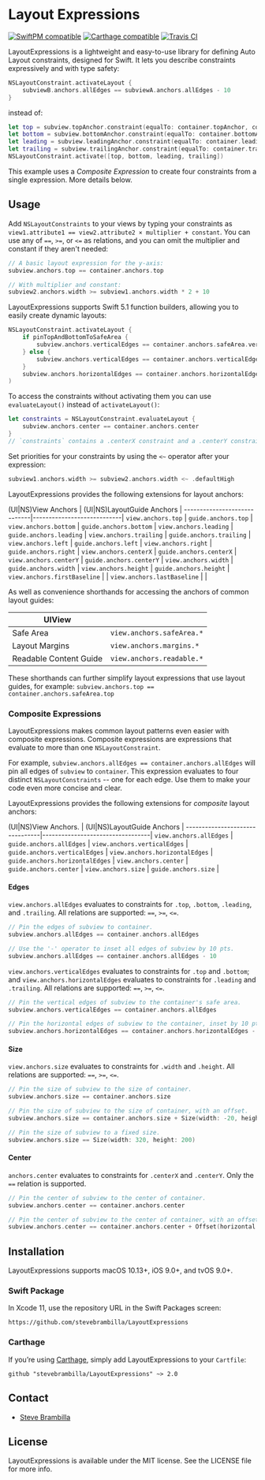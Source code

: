 # Layout Expressions

[![SwiftPM compatible](https://img.shields.io/badge/SwiftPM-compatible-orange.svg)](#swift-package-manager) [![Carthage compatible](https://img.shields.io/badge/Carthage-compatible-4BC51D.svg?style=flat)](https://github.com/Carthage/Carthage) [![Travis CI](https://api.travis-ci.org/stevebrambilla/LayoutExpressions.svg?branch=master)](https://travis-ci.org/stevebrambilla/LayoutExpressions)

LayoutExpressions is a lightweight and easy-to-use library for defining Auto Layout constraints, designed for Swift. It lets you describe constraints expressively and with type safety:

```swift
NSLayoutConstraint.activateLayout {
    subviewB.anchors.allEdges == subviewA.anchors.allEdges - 10
}
```

instead of:

```swift
let top = subview.topAnchor.constraint(equalTo: container.topAnchor, constant: 10)
let bottom = subview.bottomAnchor.constraint(equalTo: container.bottomAnchor, constant: -10)
let leading = subview.leadingAnchor.constraint(equalTo: container.leadingAnchor, constant: 10)
let trailing = subview.trailingAnchor.constraint(equalTo: container.trailingAnchor, constant: -10)
NSLayoutConstraint.activate([top, bottom, leading, trailing])
```

This example uses a _Composite Expression_ to create four constraints from a single expression. More details below.

## Usage

Add `NSLayoutConstraints` to your views by typing your constraints as `view1.attribute1 == view2.attribute2 × multiplier + constant`.
You can use any of `==`, `>=`, or `<=` as relations, and you can omit the multiplier and constant if they aren't needed:

```swift
// A basic layout expression for the y-axis:
subview.anchors.top == container.anchors.top

// With multiplier and constant:
subview2.anchors.width >= subview1.anchors.width * 2 + 10
```

LayoutExpressions supports Swift 5.1 function builders, allowing you to easily create dynamic layouts:

```swift
NSLayoutConstraint.activateLayout {
    if pinTopAndBottomToSafeArea {
        subview.anchors.verticalEdges == container.anchors.safeArea.verticalEdges
    } else {
        subview.anchors.verticalEdges == container.anchors.verticalEdges
    }
    subview.anchors.horizontalEdges == container.anchors.horizontalEdges
)
```

To access the constraints without activating them you can use `evaluateLayout()` instead of `activateLayout()`:

```swift
let constraints = NSLayoutConstraint.evaluateLayout {
    subview.anchors.center == container.anchors.center
}
// `constraints` contains a .centerX constraint and a .centerY constraint
```

Set priorities for your constraints by using the `<~` operator after your expression:

```swift
subview1.anchors.width >= subview2.anchors.width <~ .defaultHigh
```

LayoutExpressions provides the following extensions for layout anchors:

(UI|NS)View Anchors          | (UI|NS)LayoutGuide Anchors |
-----------------------------|----------------------------|
`view.anchors.top`           | `guide.anchors.top`        |
`view.anchors.bottom`        | `guide.anchors.bottom`     |
`view.anchors.leading`       | `guide.anchors.leading`    |
`view.anchors.trailing`      | `guide.anchors.trailing`   |
`view.anchors.left`          | `guide.anchors.left`       |
`view.anchors.right`         | `guide.anchors.right`      |
`view.anchors.centerX`       | `guide.anchors.centerX`    |
`view.anchors.centerY`       | `guide.anchors.centerY`    |
`view.anchors.width`         | `guide.anchors.width`      |
`view.anchors.height`        | `guide.anchors.height`     |
`view.anchors.firstBaseline` |                            |
`view.anchors.lastBaseline`  |                            |

As well as convenience shorthands for accessing the anchors of common layout guides:

UIView                  |                           |
------------------------|---------------------------|
Safe Area               | `view.anchors.safeArea.*` |
Layout Margins          | `view.anchors.margins.*`  |
Readable Content Guide  | `view.anchors.readable.*` |

These shorthands can further simplify layout expressions that use layout guides, for example: `subview.anchors.top == container.anchors.safeArea.top`

### Composite Expressions

LayoutExpressions makes common layout patterns even easier with composite expressions. Composite expressions are expressions that evaluate to more than one `NSLayoutConstraint`.

For example, `subview.anchors.allEdges == container.anchors.allEdges` will pin all edges of `subview` to `container`. This expression evaluates to four distinct `NSLayoutConstraints` -- one for each edge. Use them to make your code even more concise and clear.

LayoutExpressions provides the following extensions for _composite_ layout anchors:

(UI|NS)View Anchors.            | (UI|NS)LayoutGuide Anchors       |
--------------------------------|----------------------------------|
`view.anchors.allEdges`         | `guide.anchors.allEdges`         |
`view.anchors.verticalEdges`    | `guide.anchors.verticalEdges`    |
`view.anchors.horizontalEdges`  | `guide.anchors.horizontalEdges`  |
`view.anchors.center`           | `guide.anchors.center`           |
`view.anchors.size`             | `guide.anchors.size`             |

#### Edges

`view.anchors.allEdges` evaluates to constraints for `.top`, `.bottom`, `.leading`, and `.trailing`. All relations are supported: `==`, `>=`, `<=`.

```swift
// Pin the edges of subview to container.
subview.anchors.allEdges == container.anchors.allEdges

// Use the '-' operator to inset all edges of subview by 10 pts.
subview.anchors.allEdges == container.anchors.allEdges - 10
```

`view.anchors.verticalEdges` evaluates to constraints for `.top` and `.bottom`; and `view.anchors.horizontalEdges` evaluates to constraints for `.leading` and `.trailing`. All relations are supported: `==`, `>=`, `<=`.

```swift
// Pin the vertical edges of subview to the container's safe area.
subview.anchors.verticalEdges == container.anchors.allEdges

// Pin the horizontal edges of subview to the container, inset by 10 pts.
subview.anchors.horizontalEdges == container.anchors.horizontalEdges - 10
```

#### Size

`view.anchors.size` evaluates to constraints for `.width` and `.height`. All relations are supported: `==`, `>=`, `<=`.

```swift
// Pin the size of subview to the size of container.
subview.anchors.size == container.anchors.size

// Pin the size of subview to the size of container, with an offset.
subview.anchors.size == container.anchors.size + Size(width: -20, height: -10)

// Pin the size of subview to a fixed size.
subview.anchors.size == Size(width: 320, height: 200)
```

#### Center

`anchors.center` evaluates to constraints for `.centerX` and `.centerY`. Only the `==` relation is supported.

```swift
// Pin the center of subview to the center of container.
subview.anchors.center == container.anchors.center

// Pin the center of subview to the center of container, with an offset.
subview.anchors.center == container.anchors.center + Offset(horizontal: 0, vertical: -10)
```

## Installation

LayoutExpressions supports macOS 10.13+, iOS 9.0+, and tvOS 9.0+.

### Swift Package

In Xcode 11, use the repository URL in the Swift Packages screen:

```text
https://github.com/stevebrambilla/LayoutExpressions
```

### Carthage

If you’re using [Carthage](https://github.com/Carthage/Carthage), simply add LayoutExpressions to your `Cartfile`:

```
github "stevebrambilla/LayoutExpressions" ~> 2.0
```

## Contact

- [Steve Brambilla](http://github.com/stevebrambilla)

## License

LayoutExpressions is available under the MIT license. See the LICENSE file for more info.
